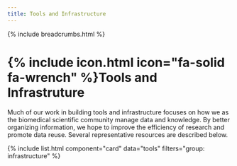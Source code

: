 ```yaml
---
title: Tools and Infrastructure
---
```


{% include breadcrumbs.html %}

# {% include icon.html icon="fa-solid fa-wrench" %}Tools and Infrastruture

Much of our work in building tools and infrastructure focuses on how we as the biomedical scientific community manage data and knowledge. By better organizing information, we hope to improve the efficiency of research and promote data reuse. Several representative resources are described below.

{% include list.html component="card" data="tools" filters="group: infrastructure" %}
